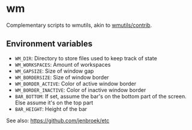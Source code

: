 wm
==
Complementary scripts to wmutils, akin to [wmutils/contrib](https://github.com/wmutils/contrib).

Environment variables
---------------------
* `WM_DIR`: Directory to store files used to keep track of state
* `WM_WORKSPACES`: Amount of workspaces
* `WM_GAPSIZE`: Size of window gap
* `WM_BORDERSIZE`: Size of window border
* `WM_BORDER_ACTIVE`: Color of active window border
* `WM_BORDER_INACTIVE`: Color of inactive window border
* `BAR_BOTTOM`: If set, assume the bar's on the bottom part of the screen. Else assume it's on the top part
* `BAR_HEIGHT`: Height of the bar

See also: <https://github.com/jenbroek/etc>
